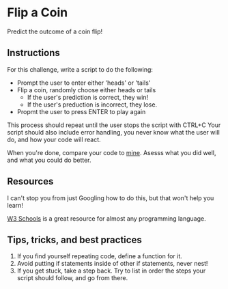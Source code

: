 # Flip a Coin
Predict the outcome of a coin flip!

## Instructions
For this challenge, write a script to do the following:

- Prompt the user to enter either 'heads' or 'tails'
- Flip a coin, randomly choose either heads or tails
    - If the user's prediction is correct, they win!
    - If the user's preduction is incorrect, they lose.
- Propmt the user to press ENTER to play again

This process should repeat until the user stops the script with CTRL+C
Your script should also include error handling, you never know what the user will do, and how your code will react.

When you're done, compare your code to [mine](coinFlip.py). Asesss what you did well, and what you could do better.

## Resources
I can't stop you from just Googling how to do this, but that won't help you learn!

[W3 Schools](https://www.w3schools.com/python/default.asp) is a great resource for almost any programming language.

## Tips, tricks, and best practices
1. If you find yourself repeating code, define a function for it.
2. Avoid putting if statements inside of other if statements, never nest!
3. If you get stuck, take a step back. Try to list in order the steps your script should follow, and go from there.

